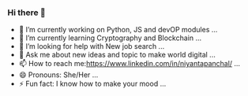 ### Hi there 👋

- 🔭 I’m currently working on Python, JS and devOP modules ...
- 🌱 I’m currently learning Cryptography and Blockchain ...
- 🤔 I’m looking for help with New job search ...
- 💬 Ask me about new ideas and topic to make world digital ...
- 📫 How to reach me:https://www.linkedin.com/in/niyantapanchal/ ...
- 😄 Pronouns: She/Her ...
- ⚡ Fun fact: I know how to make your mood ...

